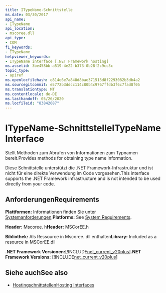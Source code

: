 ```yaml
---
title: ITypeName-Schnittstelle
ms.date: 03/30/2017
api_name:
- ITypeName
api_location:
- mscoree.dll
api_type:
- COM
f1_keywords:
- ITypeName
helpviewer_keywords:
- ITypeName interface [.NET Framework hosting]
ms.assetid: 3be458bb-a519-4e22-b373-0b28f2c9cc3c
topic_type:
- apiref
ms.openlocfilehash: e814e6e7a848d8bae371513d8f2293082b3db4a2
ms.sourcegitcommit: e5772b3ddcc114c80b4c9767ffdb3f6c7fad8f05
ms.translationtype: MT
ms.contentlocale: de-DE
ms.lasthandoff: 05/26/2020
ms.locfileid: "83842087"
---
```

# <a name="itypename-interface"></a><span data-ttu-id="9468e-102">ITypeName-Schnittstelle</span><span class="sxs-lookup"><span data-stu-id="9468e-102">ITypeName Interface</span></span>
<span data-ttu-id="9468e-103">Stellt Methoden zum Abrufen von Informationen zum Typnamen bereit.</span><span class="sxs-lookup"><span data-stu-id="9468e-103">Provides methods for obtaining type name information.</span></span>  
  
 <span data-ttu-id="9468e-104">Diese Schnittstelle unterstützt die .NET Framework-Infrastruktur und ist nicht für eine direkte Verwendung im Code vorgesehen.</span><span class="sxs-lookup"><span data-stu-id="9468e-104">This interface supports the .NET Framework infrastructure and is not intended to be used directly from your code.</span></span>  
  
## <a name="requirements"></a><span data-ttu-id="9468e-105">Anforderungen</span><span class="sxs-lookup"><span data-stu-id="9468e-105">Requirements</span></span>  
 <span data-ttu-id="9468e-106">**Plattformen:** Informationen finden Sie unter [Systemanforderungen](../../get-started/system-requirements.md).</span><span class="sxs-lookup"><span data-stu-id="9468e-106">**Platforms:** See [System Requirements](../../get-started/system-requirements.md).</span></span>  
  
 <span data-ttu-id="9468e-107">**Header:** Mscoree. h</span><span class="sxs-lookup"><span data-stu-id="9468e-107">**Header:** MSCorEE.h</span></span>  
  
 <span data-ttu-id="9468e-108">**Bibliothek:** Als Ressource in Mscoree. dll enthalten</span><span class="sxs-lookup"><span data-stu-id="9468e-108">**Library:** Included as a resource in MSCorEE.dll</span></span>  
  
 <span data-ttu-id="9468e-109">**.NET Framework Versionen:**[!INCLUDE[net_current_v20plus](../../../../includes/net-current-v20plus-md.md)]</span><span class="sxs-lookup"><span data-stu-id="9468e-109">**.NET Framework Versions:** [!INCLUDE[net_current_v20plus](../../../../includes/net-current-v20plus-md.md)]</span></span>  
  
## <a name="see-also"></a><span data-ttu-id="9468e-110">Siehe auch</span><span class="sxs-lookup"><span data-stu-id="9468e-110">See also</span></span>

- [<span data-ttu-id="9468e-111">Hostingschnittstellen</span><span class="sxs-lookup"><span data-stu-id="9468e-111">Hosting Interfaces</span></span>](hosting-interfaces.md)
